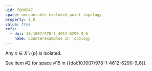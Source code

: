```yaml
---
uid: T000547
space: uncountable-excluded-point-topology
property: t_0
value: true
refs:
  - doi: 10.1007/978-1-4612-6290-9_6
    name: Counterexamples in Topology
---
```

Any $x \in X \setminus \{p\}$ is isolated.

See item #2 for space #15 in {{doi:10.1007/978-1-4612-6290-9_6}}.
